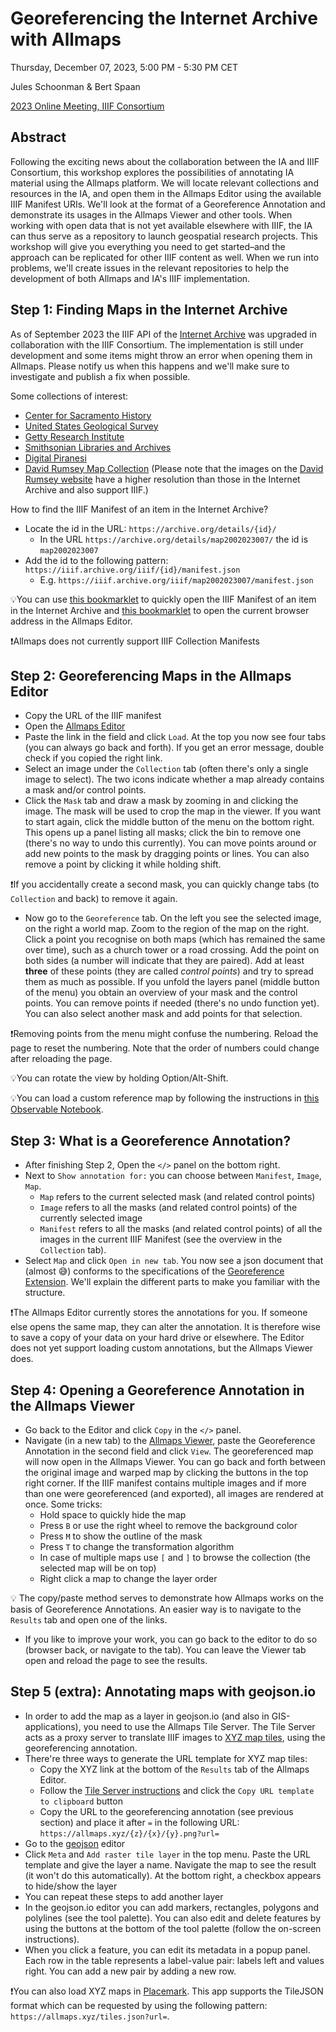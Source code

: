 # Georeferencing the Internet Archive with Allmaps
Thursday, December 07, 2023, 5:00 PM - 5:30 PM CET

Jules Schoonman & Bert Spaan

[2023 Online Meeting, IIIF Consortium](https://iiif.io/event/2023/online-meeting/)

## Abstract
Following the exciting news about the collaboration between the IA and IIIF Consortium, this workshop explores the possibilities of annotating IA material using the Allmaps platform. We will locate relevant collections and resources in the IA, and open them in the Allmaps Editor using the available IIIF Manifest URIs. We'll look at the format of a Georeference Annotation and demonstrate its usages in the Allmaps Viewer and other tools. When working with open data that is not yet available elsewhere with IIIF, the IA can thus serve as a repository to launch geospatial research projects. This workshop will give you everything you need to get started–and the approach can be replicated for other IIIF content as well. When we run into problems, we'll create issues in the relevant repositories to help the development of both Allmaps and IA's IIIF implementation.

## Step 1: Finding Maps in the Internet Archive

As of September 2023 the IIIF API of the [Internet Archive](https://archive.org/) was upgraded in collaboration with the IIIF Consortium. The implementation is still under development and some items might throw an error when opening them in Allmaps. Please notify us when this happens and we'll make sure to investigate and publish a fix when possible.

Some collections of interest:

- [Center for Sacramento History](https://archive.org/details/cshmaps)
- [United States Geological Survey](https://archive.org/details/maps_usgs)
- [Getty Research Institute](https://archive.org/details/getty)
- [Smithsonian Libraries and Archives](https://archive.org/details/smithsonian)
- [Digital Piranesi](https://archive.org/details/digital-piranesi-v17)
- [David Rumsey Map Collection](https://archive.org/details/david-rumsey-map-collection) (Please note that the images on the [David Rumsey website](https://www.davidrumsey.com/) have a higher resolution than those in the Internet Archive and also support IIIF.)

How to find the IIIF Manifest of an item in the Internet Archive?

- Locate the id in the URL: `https://archive.org/details/{id}/`
  - In the URL `https://archive.org/details/map2002023007/` the id is `map2002023007`
- Add the id to the following pattern: `https://iiif.archive.org/iiif/{id}/manifest.json`
  - E.g. `https://iiif.archive.org/iiif/map2002023007/manifest.json`

💡You can use [this bookmarklet](https://iiif-bookmarklets.netlify.app/collections/internet-archive/) to quickly open the IIIF Manifest of an item in the Internet Archive and [this bookmarklet](https://iiif-bookmarklets.netlify.app/tools/allmaps/) to open the current browser address in the Allmaps Editor.

❗Allmaps does not currently support IIIF Collection Manifests

## Step 2: Georeferencing Maps in the Allmaps Editor

- Copy the URL of the IIIF manifest
- Open the [Allmaps Editor](https://editor.allmaps.org)
- Paste the link in the field and click `Load`. At the top you now see four tabs (you can always go back and forth). If you get an error message, double check if you copied the right link.
- Select an image under the `Collection` tab (often there's only a single image to select). The two icons indicate whether a map already contains a mask and/or control points.
- Click the `Mask` tab and draw a mask by zooming in and clicking the image. The mask will be used to crop the map in the viewer. If you want to start again, click the middle button of the menu on the bottom right. This opens up a panel listing all masks; click the bin to remove one (there's no way to undo this currently). You can move points around or add new points to the mask by dragging points or lines. You can also remove a point by clicking it while holding shift.

❗If you accidentally create a second mask, you can quickly change tabs (to `Collection` and back) to remove it again.
  
- Now go to the `Georeference` tab. On the left you see the selected image, on the right a world map. Zoom to the region of the map on the right. Click a point you recognise on both maps (which has remained the same over time), such as a church tower or a road crossing. Add the point on both sides (a number will indicate that they are paired). Add at least **three** of these points (they are called *control points*) and try to spread them as much as possible. If you unfold the layers panel (middle button of the menu) you obtain an overview of your mask and the control points. You can remove points if needed (there's no undo function yet). You can also select another mask and add points for that selection.

❗Removing points from the menu might confuse the numbering. Reload the page to reset the numbering. Note that the order of numbers could change after reloading the page.

💡You can rotate the view by holding Option/Alt-Shift.

💡You can load a custom reference map by following the instructions in [this Observable Notebook](https://observablehq.com/d/f97e823615ea778c).

## Step 3: What is a Georeference Annotation?

- After finishing Step 2, Open the `</>` panel on the bottom right.
- Next to `Show annotation for:` you can choose between `Manifest`, `Image`, `Map`.
  - `Map` refers to the current selected mask (and related control points)
  - `Image` refers to all the masks (and related control points) of the currently selected image
  - `Manifest` refers to all the masks (and related control points) of all the images in the current IIIF Manifest (see the overview in the `Collection` tab).
- Select `Map` and click `Open in new tab`. You now see a json document that (almost 😅) conforms to the specifications of the [Georeference Extension](https://iiif.io/api/extension/georef/). We'll explain the different parts to make you familiar with the structure.
 
❗The Allmaps Editor currently stores the annotations for you. If someone else opens the same map, they can alter the annotation. It is therefore wise to save a copy of your data on your hard drive or elsewhere. The Editor does not yet support loading custom annotations, but the Allmaps Viewer does.

## Step 4: Opening a Georeference Annotation in the Allmaps Viewer

- Go back to the Editor and click `Copy` in the `</>` panel.
- Navigate (in a new tab) to the [Allmaps Viewer](https://viewer.allmaps.org/), paste the Georeference Annotation in the second field and click `View`. The georeferenced map will now open in the Allmaps Viewer. You can go back and forth between the original image and warped map by clicking the buttons in the top right corner. If the IIIF manifest contains multiple images and if more than one were georeferenced (and exported), all images are rendered at once. Some tricks:
  - Hold space to quickly hide the map
  - Press `B` or use the right wheel to remove the background color
  - Press `M` to show the outline of the mask
  - Press `T` to change the transformation algorithm
  - In case of multiple maps use `[` and `]` to browse the collection (the selected map will be on top)
  - Right click a map to change the layer order

💡 The copy/paste method serves to demonstrate how Allmaps works on the basis of Georeference Annotations. An easier way is to navigate to the `Results` tab and open one of the links.

- If you like to improve your work, you can go back to the editor to do so (browser back, or navigate to the tab). You can leave the Viewer tab open and reload the page to see the results.

## Step 5 (extra): Annotating maps with geojson.io

- In order to add the map as a layer in geojson.io (and also in GIS-applications), you need to use the Allmaps Tile Server. The Tile Server acts as a proxy server to translate IIIF images to [XYZ map tiles](https://en.wikipedia.org/wiki/Tiled_web_map), using the georeferencing annotation.
- There're three ways to generate the URL template for XYZ map tiles:
  - Copy the XYZ link at the bottom of the `Results` tab of the Allmaps Editor.
  - Follow the [Tile Server instructions](https://observablehq.com/@bertspaan/allmaps-tile-server) and click the `Copy URL template to clipboard` button
  - Copy the URL to the georeferencing annotation (see previous section) and place it after `=` in the following URL: `https://allmaps.xyz/{z}/{x}/{y}.png?url=`
- Go to the [geojson](http://geojson.io) editor
- Click `Meta` and `Add raster tile layer` in the top menu. Paste the URL template and give the layer a name. Navigate the map to see the result (it won't do this automatically). At the bottom right, a checkbox appears to hide/show the layer
- You can repeat these steps to add another layer
- In the geojson.io editor you can add markers, rectangles, polygons and polylines (see the tool palette). You can also edit and delete features by using the buttons at the bottom of the tool palette (follow the on-screen instructions).
- When you click a feature, you can edit its metadata in a popup panel. Each row in the table represents a label-value pair: labels left and values right. You can add a new pair by adding a new row.

❗You can also load XYZ maps in [Placemark](https://app.placemark.io/play). This app supports the TileJSON format which can be requested by using the following pattern: `https://allmaps.xyz/tiles.json?url=`.
